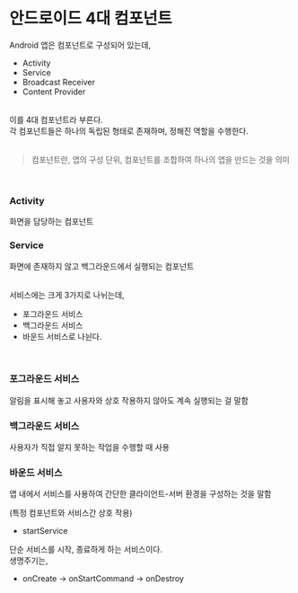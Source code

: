 # 안드로이드 4대 컴포넌트

Android 앱은 컴포넌트로 구성되어 있는데,
* Activity
* Service
* Broadcast Receiver
* Content Provider
<br>
이를 4대 컴포넌트라 부른다. <br>
각 컴포넌트들은 하나의 독립된 형태로 존재하며, 정해진 역할을 수행한다. <br><br>

> 컴포넌트란, 앱의 구성 단위, 컴포넌트를 조합하여 하나의 앱을 만드는 것을 의미
<br>

### Activity
화면을 담당하는 컴포넌트

### Service
화면에 존재하지 않고 백그라운드에서 실행되는 컴포넌트

<br>
서비스에는 크게 3가지로 나뉘는데,

* 포그라운드 서비스
* 백그라운드 서비스
* 바운드 서비스로 나뉜다.

<br>

### 포그라운드 서비스
알림을 표시해 놓고 사용자와 상호 작용하지 않아도 계속 실행되는 걸 말함
### 백그라운드 서비스
사용자가 직접 알지 못하는 작업을 수행할 때 사용
### 바운드 서비스
앱 내에서 서비스를 사용하여 간단한 클라이언트-서버 환경을 구성하는 것을 말함

(특정 컴포넌트와 서비스간 상호 작용)
* startService

단순 서비스를 시작, 종료하게 하는 서비스이다. <br>
생명주기는,
 * onCreate -> onStartCommand -> onDestroy
